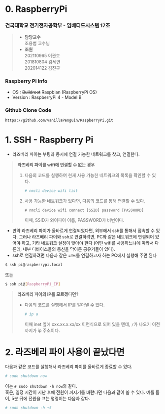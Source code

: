 # 0. RaspberryPi
### 건국대학교 전기전자공학부 - 임베디드시스템 17조
> * **담당교수**  
>   조용범 교수님
> * **조원**  
>   202110965 이관호  
>   201810804 김세연  
>   202014122 김진구

### Raspberry Pi Info
* OS : ~~Buildroot~~ Raspbian (RaspberryPi OS)  
* Version : RaspberryPi 4 - Model B

### Github Clone Code
```
https://github.com/vanillaPenguin/RaspberryPi.git
```

# 1. SSH - Raspberry Pi
* 라즈베리 파이는 부팅과 동시에 연결 가능한 네트워크를 찾고, 연결한다.
> **라즈베리 파이를 wifi에 연결할 수 없는 경우**
> 1. 다음의 코드를 실행하여 현재 사용 가능한 네트워크의 목록을 확인할 수 있다.
>    ```bash
>    # nmcli device wifi list
>    ```
> 2. 사용 가능한 네트워크가 있다면, 다음의 코드를 통해 연결할 수 있다.
>    ```baseh
>    # nmcli device wifi connect [SSID] password [PASSWORD]
>    ```
>    이때, SSID가 와이파이 이름, PASSWORD가 비번이다.
* 만약 라즈베리 파이가 올바르게 연결되었다면, 외부에서 ssh를 통해서 접속할 수 있다.
그러나 라즈베리 파이와 ssh로 연결하려면, PC와 같은 네트워크에 연결되어 있어야 하고, 기타 네트워크 설정이 맞아야 한다 (어떤 wifi를 사용하느냐에 따라서 다른데, 내부 디바이스들의 통신을 막아둔 공유기들이 있다).
* ssh로 연결하려면 다음과 같은 코드를 연결하고자 하는 PC에서 실행해 주면 된다
```bash
$ ssh pi@raspberrypi.local
```
또는
```bash
$ ssh pi@[RaspberryPi_IP]
```
> **라즈베리 파이의 IP를 모르겠다면?**
> * 다음의 코드를 실행해서 IP를 알아낼 수 있다.
>    ```bash
>    # ip a
>    ```
>    이때 inet 옆에 xxx.xx.x.xx/xx 이런식으로 되어 있을 텐데, `/`가 나오기 이전까지가 ip 주소이다.

# 2. 라즈베리 파이 사용이 끝났다면
다음과 같은 코드를 실행해서 라즈베리 파이를 올바르게 종료할 수 있다.
```bash
# sudo shutdown now
```
이는 `# sudo shutdown -h now`와 같다.  
혹은, 일정 시간이 지난 후에 전원이 꺼지기를 바란다면 다음과 같이 쓸 수 있다. 예를 들어, 5분 뒤에 전원을 끄는 명령어는 다음과 같다.
```bash
# sudo shutdown -h +5
```
